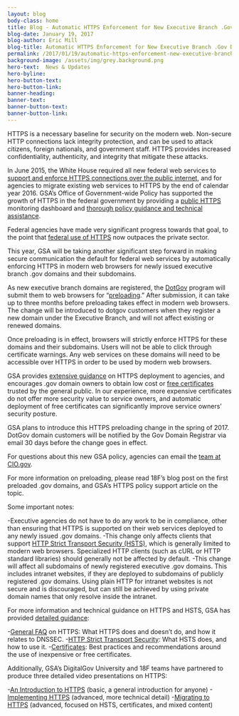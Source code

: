 ```yaml
---
layout: blog
body-class: home
title: Blog - Automatic HTTPS Enforcement for New Executive Branch .Gov Domains
blog-date: January 19, 2017
blog-author: Eric Mill
blog-title: Automatic HTTPS Enforcement for New Executive Branch .Gov Domains
permalink: /2017/01/19/automatic-https-enforcement-new-executive-branch-gov-domains/
background-image: /assets/img/grey.background.png
hero-text:  News & Updates
hero-byline:
hero-button-text: 
hero-button-link: 
banner-heading: 
banner-text: 
banner-button-text: 
banner-button-link: 
---
```

HTTPS is a necessary baseline for security on the modern web. Non-secure HTTP connections lack integrity protection, and can be used to attack citizens, foreign nationals, and government staff. HTTPS provides increased confidentiality, authenticity, and integrity that mitigate these attacks.

In June 2015, the White House required all new federal web services to <A HREF="https://https.cio.gov/#guidelines">support and enforce HTTPS connections over the public internet</A>, and for agencies to migrate existing web services to HTTPS by the end of calendar year 2016. GSA’s Office of Government-wide Policy has supported the growth of HTTPS in the federal government by providing a <A HREF="https://pulse.cio.gov/">public HTTPS</A> monitoring dashboard and <A HREF="https://https.cio.gov/">thorough policy guidance and technical assistance</A>.

Federal agencies have made very significant progress towards that goal, to the point that <A HREF="https://18f.gsa.gov/2017/01/04/tracking-the-us-governments-progress-on-moving-https/">federal use of HTTPS</A> now outpaces the private sector.

This year, GSA will be taking another significant step forward in making secure communication the default for federal web services by automatically enforcing HTTPS in modern web browsers for newly issued executive branch .gov domains and their subdomains.

As new executive branch domains are registered, the <A HREF="https://www.dotgov.gov/">DotGov</A> program will submit them to web browsers for “<A HREF="https://https.cio.gov/hsts/#hsts-preloading">preloading</A>.” After submission, it can take up to three months before preloading takes effect in modern web browsers. The change will be introduced to dotgov customers when they register a new domain under the Executive Branch, and will not affect existing or renewed domains.

Once preloading is in effect, browsers will strictly enforce HTTPS for these domains and their subdomains. Users will not be able to click through certificate warnings. Any web services on these domains will need to be accessible over HTTPS in order to be used by modern web browsers.

GSA provides <A HREF="https://https.cio.gov/">extensive guidance</A> on HTTPS deployment to agencies, and encourages .gov domain owners to obtain low cost or <A HREF="https://https.cio.gov/certificates/#what-kind-of-certificate-should-i-get-for-my-domain%3f">free certificates</A> trusted by the general public. In our experience, more expensive certificates do not offer more security value to service owners, and automatic deployment of free certificates can significantly improve service owners’ security posture.

GSA plans to introduce this HTTPS preloading change in the spring of 2017. DotGov domain customers will be notified by the Gov Domain Registrar via email 30 days before the change goes in effect.

For questions about this new GSA policy, agencies can email the <A HREF="mailto:feedback@cio.gov">team at CIO.gov</A>.

For more information on preloading, please read 18F’s blog post on the first preloaded .gov domains, and GSA’s HTTPS policy support article on the topic.

Some important notes:

-Executive agencies do not have to do any work to be in compliance, other than ensuring that HTTPS is supported on their web services deployed to any newly issued .gov domains.
-This change only affects clients that support <A HREF="https://https.cio.gov/hsts/">HTTP Strict Transport Security (HSTS)</A>, which is generally limited to modern web browsers. Specialized HTTP clients (such as cURL or HTTP standard libraries) should generally not be affected by default.
-This change will affect all subdomains of newly registered executive .gov domains. This includes intranet websites, if they are deployed to subdomains of publicly registered .gov domains. Using plain HTTP for intranet websites is not secure and is discouraged, but can still be achieved by using private domain names that only resolve inside the intranet.

For more information and technical guidance on HTTPS and HSTS, GSA has provided <A HREF="https://https.cio.gov/">detailed guidance</A>:

-<A HREF="https://https.cio.gov/faq/">General FAQ</A> on HTTPS: What HTTPS does and doesn’t do, and how it relates to DNSSEC.
-<A HREF="https://https.cio.gov/hsts/">HTTP Strict Transport Security</A>: What HSTS does, and how to use it.
-<A HREF="https://https.cio.gov/certificates/">Certificates</A>: Best practices and recommendations around the use of inexpensive or free certificates.

Additionally, GSA’s DigitalGov University and 18F teams have partnered to produce three detailed video presentations on HTTPS:

-<A HREF="https://www.youtube.com/watch?v=d2GmcPYWm5k">An Introduction to HTTPS</A> (basic, a general introduction for anyone)
-<A HREF="https://www.youtube.com/watch?v=rnM2qAfEG-M">Implementing HTTPS</A> (advanced, more technical detail)
-<A HREF="https://www.youtube.com/watch?v=X5H8JRULDOo">Migrating to HTTPS</A> (advanced, focused on HSTS, certificates, and mixed content)

